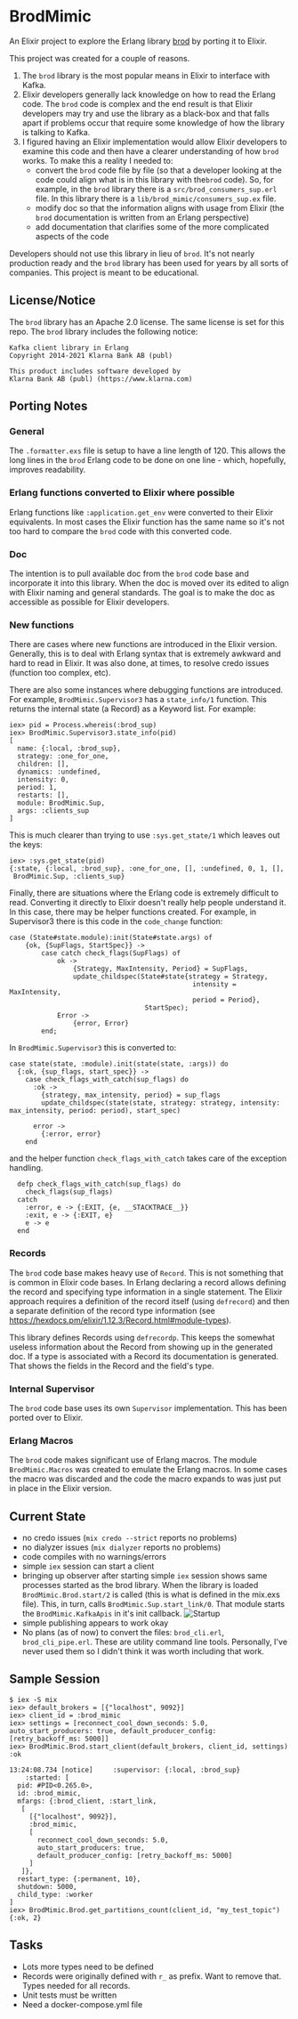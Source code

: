 # BrodMimic

An Elixir project to explore the Erlang library
[brod](https://github.com/kafka4beam/brod/tree/master) by porting it to Elixir.

This project was created for a couple of reasons.

1. The `brod` library is the most popular means in Elixir to interface with Kafka.
2. Elixir developers generally lack knowledge on how to read the Erlang code.
   The `brod` code is complex and the end result is that Elixir developers may try
   and use the library as a black-box and that falls apart if problems occur
   that require some knowledge of how the library is talking to Kafka.
3. I figured having an Elixir implementation would allow Elixir developers to
   examine this code and then have a clearer understanding of how `brod` works.
   To make this a reality I needed to:
   - convert the `brod` code file by file (so that a developer looking at the code could
     align what is in this library with the`brod` code). So, for example, in the `brod`
     library there is a `src/brod_consumers_sup.erl` file. In this library there is a
     `lib/brod_mimic/consumers_sup.ex` file.
   - modify doc so that the information aligns with usage from Elixir (the `brod` documentation
     is written from an Erlang perspective)
   - add documentation that clarifies some of the more complicated aspects of the code

Developers should not use this library in lieu of `brod`. It's not nearly production
ready and the `brod` library has been used for years by all sorts of companies. This
project is meant to be educational.

## License/Notice

The `brod` library has an Apache 2.0 license. The same license is set for this
repo. The `brod` library includes the following notice:

```
Kafka client library in Erlang
Copyright 2014-2021 Klarna Bank AB (publ)

This product includes software developed by
Klarna Bank AB (publ) (https://www.klarna.com)
```

## Porting Notes

### General

The `.formatter.exs` file is setup to have a line length of 120. This allows the long lines
in the `brod` Erlang code to be done on one line - which, hopefully, improves readability.

### Erlang functions converted to Elixir where possible

Erlang functions like `:application.get_env` were converted to their Elixir
equivalents. In most cases the Elixir function has the same name so it's not too
hard to compare the `brod` code with this converted code.

### Doc

The intention is to pull available doc from the `brod` code base and incorporate
it into this library. When the doc is moved over its edited to align with Elixir
naming and general standards. The goal is to make the doc as accessible as
possible for Elixir developers.

### New functions

There are cases where new functions are introduced in the Elixir version.
Generally, this is to deal with Erlang syntax that is extremely awkward and hard
to read in Elixir. It was also done, at times, to resolve credo issues (function
too complex, etc).

There are also some instances where debugging functions are introduced. For example,
`BrodMimic.Supervisor3` has a `state_info/1` function. This returns the internal
state (a Record) as a Keyword list. For example:

```
iex> pid = Process.whereis(:brod_sup)
iex> BrodMimic.Supervisor3.state_info(pid)
[
  name: {:local, :brod_sup},
  strategy: :one_for_one,
  children: [],
  dynamics: :undefined,
  intensity: 0,
  period: 1,
  restarts: [],
  module: BrodMimic.Sup,
  args: :clients_sup
]
```

This is much clearer than trying to use `:sys.get_state/1` which leaves out
the keys:

```
iex> :sys.get_state(pid)
{:state, {:local, :brod_sup}, :one_for_one, [], :undefined, 0, 1, [],
 BrodMimic.Sup, :clients_sup}
```

Finally, there are situations where the Erlang code is extremely difficult to read.
Converting it directly to Elixir doesn't really help people understand it. In this
case, there may be helper functions created. For example, in Supervisor3 there is
this code in the `code_change` function:

```
case (State#state.module):init(State#state.args) of
    {ok, {SupFlags, StartSpec}} ->
        case catch check_flags(SupFlags) of
            ok ->
                {Strategy, MaxIntensity, Period} = SupFlags,
                update_childspec(State#state{strategy = Strategy,
                                              intensity = MaxIntensity,
                                              period = Period},
                                  StartSpec);
            Error ->
                {error, Error}
        end;
```

In `BrodMimic.Supervisor3` this is converted to:

```
case state(state, :module).init(state(state, :args)) do
  {:ok, {sup_flags, start_spec}} ->
    case check_flags_with_catch(sup_flags) do
      :ok ->
        {strategy, max_intensity, period} = sup_flags
        update_childspec(state(state, strategy: strategy, intensity: max_intensity, period: period), start_spec)

      error ->
        {:error, error}
    end
```

and the helper function `check_flags_with_catch` takes care of the exception handling.

```
  defp check_flags_with_catch(sup_flags) do
    check_flags(sup_flags)
  catch
    :error, e -> {:EXIT, {e, __STACKTRACE__}}
    :exit, e -> {:EXIT, e}
    e -> e
  end
```

### Records

The `brod` code base makes heavy use of `Record`. This is not something that is
common in Elixir code bases. In Erlang declaring a record allows defining the
record and specifying type information in a single statement. The Elixir
approach requires a definition of the record itself (using `defrecord`) and then
a separate definition of the record type information (see
https://hexdocs.pm/elixir/1.12.3/Record.html#module-types).

This library defines Records using `defrecordp`. This keeps the somewhat useless
information about the Record from showing up in the generated doc. If a type is
associated with a Record its documentation is generated. That shows the fields in
the Record and the field's type.

### Internal Supervisor

The `brod` code base uses its own `Supervisor` implementation. This has been
ported over to Elixir.

### Erlang Macros

The `brod` code makes significant use of Erlang macros. The module `BrodMimic.Macros`
was created to emulate the Erlang macros. In some cases the macro was discarded and
the code the macro expands to was just put in place in the Elixir version.

## Current State

- no credo issues (`mix credo --strict` reports no problems)
- no dialyzer issues (`mix dialyzer` reports no problems)
- code compiles with no warnings/errors
- simple `iex` session can start a client
- bringing up observer after starting simple `iex` session shows same processes started as
  the brod library. When the library is loaded `BrodMimic.Brod.start/2` is called (this is what
  is defined in the mix.exs file). This, in turn, calls `BrodMimic.Sup.start_link/0`. That module
  starts the `BrodMimic.KafkaApis` in it's init callback.
  ![Startup](./doc/images/brod_mimic_startup.png)
- simple publishing appears to work okay
- No plans (as of now) to convert the files: `brod_cli.erl`, `brod_cli_pipe.erl`. These are utility
  command line tools. Personally, I've never used them so I didn't think it was worth including
  that work.

## Sample Session

```
$ iex -S mix
iex> default_brokers = [{"localhost", 9092}]
iex> client_id = :brod_mimic
iex> settings = [reconnect_cool_down_seconds: 5.0, auto_start_producers: true, default_producer_config: [retry_backoff_ms: 5000]]
iex> BrodMimic.Brod.start_client(default_brokers, client_id, settings)
:ok

13:24:08.734 [notice]     :supervisor: {:local, :brod_sup}
    :started: [
  pid: #PID<0.265.0>,
  id: :brod_mimic,
  mfargs: {:brod_client, :start_link,
   [
     [{"localhost", 9092}],
     :brod_mimic,
     [
       reconnect_cool_down_seconds: 5.0,
       auto_start_producers: true,
       default_producer_config: [retry_backoff_ms: 5000]
     ]
   ]},
  restart_type: {:permanent, 10},
  shutdown: 5000,
  child_type: :worker
]
iex> BrodMimic.Brod.get_partitions_count(client_id, "my_test_topic")
{:ok, 2}
```

## Tasks

- Lots more types need to be defined
- Records were originally defined with `r_` as prefix. Want to remove that.
  Types needed for all records.
- Unit tests must be written
- Need a docker-compose.yml file

